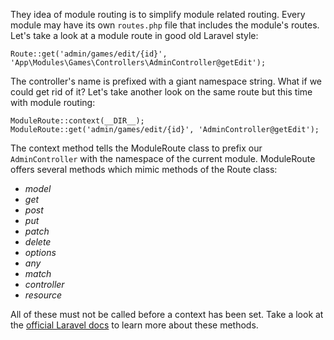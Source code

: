 They idea of module routing is to simplify module related routing. Every module may have its own `routes.php` file that includes the module's routes. Let's take a look at a module route in good old Laravel style:

    Route::get('admin/games/edit/{id}', 'App\Modules\Games\Controllers\AdminController@getEdit');

The controller's name is prefixed with a giant namespace string. What if we could get rid of it? Let's take another look on the same route but this time with module routing:

    ModuleRoute::context(__DIR__);
    ModuleRoute::get('admin/games/edit/{id}', 'AdminController@getEdit');

The context method tells the ModuleRoute class to prefix our `AdminController` with the namespace of the current module. ModuleRoute offers several methods which mimic methods of the Route class:

* *model*
* *get*
* *post*
* *put*
* *patch*
* *delete*
* *options*
* *any*
* *match*
* *controller*
* *resource*

All of these must not be called before a context has been set. Take a look at the [official Laravel docs](http://laravel.com/docs/routing) to learn more about these methods.